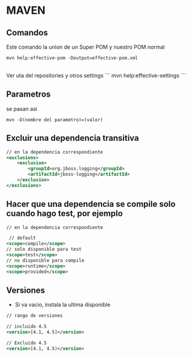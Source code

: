# MAVEN

## Comandos

Este comando la union de un Super POM y nuestro POM normal
```
mvn help:effective-pom -Doutput=effective-pom.xml
```
<br>
Ver uta del repositories y otros settings
```
mvn help:effective-settings
```

## Parametros
se pasan asi
```
mvn -D(nombre del parametro)=(valor)
```



## Excluir una dependencia transitiva

``` xml
// en la dependencia correspondiente
<exclusions>
    <exclusion>
        <groupId>org.jboss.logging</groupId>
        <artifactId>jboss-logging</artifactId>
    </exclusion>
</exclusions>
```

## Hacer que una dependencia se compile solo cuando hago test, por ejemplo

``` xml
// en la dependencia correspondiente

 // default
<scope>compile</scope>
// solo disponible para test
<scope>test</scope>
// no disponible para compile
<scope>runtime</scope>
<scope>provided</scope>
```

## Versiones
- Si va vacio, instala la ultima disponible
``` xml
// rango de versiones

// incluido 4.5
<version>[4.1, 4.5]</version>

// Excluido 4.5
<version>[4.1, 4.5)</version>
```